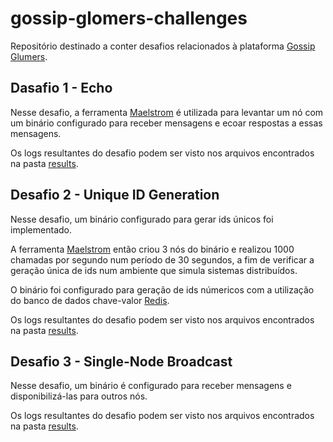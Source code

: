 # gossip-glomers-challenges

Repositório destinado a conter desafios relacionados à plataforma [Gossip Glumers](https://fly.io/dist-sys/).

## Dasafio 1 - Echo

Nesse desafio, a ferramenta [Maelstrom](https://github.com/jepsen-io/maelstrom/tree/v0.2.3) é utilizada para levantar um nó com um binário configurado para receber mensagens e ecoar respostas a essas mensagens.

Os logs resultantes do desafio podem ser visto nos arquivos encontrados na pasta [results](https://github.com/SousaGLucas/gossip-glomers-challenges/tree/main/echo/files).

## Desafio 2 - Unique ID Generation

Nesse desafio, um binário configurado para gerar ids únicos foi implementado.

A ferramenta [Maelstrom](https://github.com/jepsen-io/maelstrom/tree/v0.2.3) então criou 3 nós do binário e realizou 1000 chamadas por segundo num período de 30 segundos, a fim de verificar a geração única de ids num ambiente que simula sistemas distribuídos.

O binário foi configurado para geração de ids númericos com a utilização do banco de dados chave-valor [Redis](https://redis.io/).

Os logs resultantes do desafio podem ser visto nos arquivos encontrados na pasta [results](https://github.com/SousaGLucas/gossip-glomers-challenges/tree/main/unique-id-generation/results).

## Desafio 3 - Single-Node Broadcast

Nesse desafio, um binário é configurado para receber mensagens e disponibilizá-las para outros nós.

Os logs resultantes do desafio podem ser visto nos arquivos encontrados na pasta [results](https://github.com/SousaGLucas/gossip-glomers-challenges/tree/main/single-node-broadcast/results).
